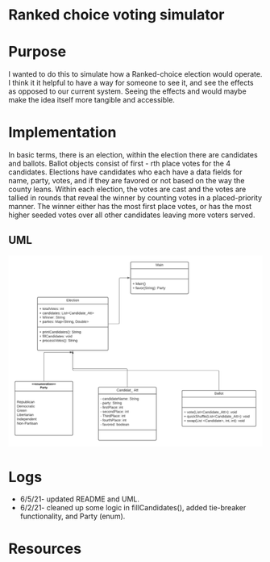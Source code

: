 # Ranked choice voting simulator

# Purpose
I wanted to do this to simulate how a Ranked-choice election would operate. I think it it helpful to have a way for someone to see it, and see the effects as opposed to our current system. 
Seeing the effects and would maybe make the idea itself more tangible and accessible.

# Implementation

In basic terms, there is an election, within the election there are candidates and ballots. Ballot objects consist of first - rth place votes for the 4 candidates. Elections have candidates who each have a data fields for name, party, votes, and if they are favored or not based on the way the county leans. Within each election, the votes are cast and the votes are tallied in rounds that reveal the winner by counting votes in a placed-priority manner. The winner either has the most first place votes, or has the most higher seeded votes over all other candidates leaving more voters served. 

## UML
![Alt text](https://github.com/roderick-bishop11/codingSamples/blob/master/JavaOnly/RankedChoiceSimulator/RankedChoice%20UML.png?raw=true "UML for this project")


# Logs
* 6/5/21- updated README and UML.
* 6/2/21- cleaned up some logic in fillCandidates(), added tie-breaker functionality, and Party (enum). 


# Resources 


